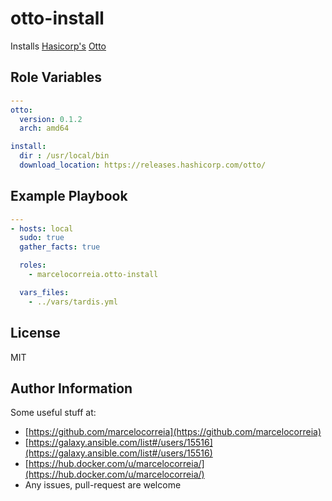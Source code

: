 # otto-install

Installs [Hasicorp's](http://hashicorp.com) [Otto](https://ottoproject.io)



## Role Variables
```yml
---
otto:
  version: 0.1.2
  arch: amd64

install:
  dir : /usr/local/bin
  download_location: https://releases.hashicorp.com/otto/
```


Example Playbook
----------------
```yml
---
- hosts: local
  sudo: true
  gather_facts: true

  roles:
    - marcelocorreia.otto-install

  vars_files:
    - ../vars/tardis.yml
```

License
-------

MIT

Author Information
------------------
Some useful stuff at:
  - [https://github.com/marcelocorreia](https://github.com/marcelocorreia)
  - [https://galaxy.ansible.com/list#/users/15516](https://galaxy.ansible.com/list#/users/15516)
  - [https://hub.docker.com/u/marcelocorreia/](https://hub.docker.com/u/marcelocorreia/)
  - Any issues, pull-request are welcome
